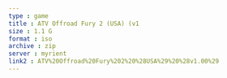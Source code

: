 ```yaml
---
type : game
title : ATV Offroad Fury 2 (USA) (v1
size : 1.1 G
format : iso
archive : zip
server : myrient
link2 : ATV%20Offroad%20Fury%202%20%28USA%29%20%28v1.00%29
---
```

